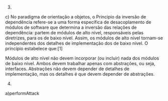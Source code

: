 3)
c) No paradigma de orientação a objetos, o Principio da inversão de dependência refere-se a uma forma específica de desacoplamento de módulos de software que determina a inversão das relações de dependência: partem de módulos de alto nível, responsáveis pelas diretrizes, para os de baixo nível. Assim, os módulos de alto nível tornam-se independentes dos detalhes de implementação dos de baixo nível. O princípio estabelece que:[1]

Módulos de alto nível não devem incorporar (ou incluir) nada dos módulos de baixo nível. Ambos devem trabalhar apenas com abstrações, ou seja, interfaces.
Abstrações não devem depender de detalhes de implementação, mas os detalhes é que devem depender de abstrações.

4)
a)performAttack